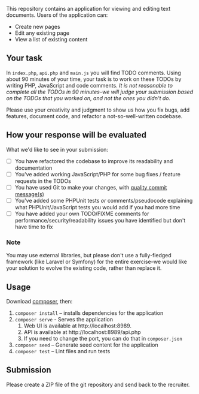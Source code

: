 This repository contains an application for viewing and editing text documents. Users of the application
can:

* Create new pages
* Edit any existing page
* View a list of existing content

## Your task

In `index.php`, `api.php` and `main.js` you will find TODO comments. Using about 90 minutes of your time, your task
is to work on these TODOs by writing PHP, JavaScript and code comments. *It is not reasonable to complete all the TODOs
in 90 minutes–we will judge your submission based on the TODOs that you worked on, and not the ones you didn't do.*

Please use your creativity and judgment to show us how you fix bugs, add features, document code, and refactor a
not-so-well-written codebase.

## How your response will be evaluated

What we'd like to see in your submission:

- [ ] You have refactored the codebase to improve its readability and documentation
- [ ] You've added working JavaScript/PHP for some bug fixes / feature requests in the TODOs
- [ ] You have used Git to make your changes, with [quality commit message(s)](https://www.mediawiki.org/wiki/Gerrit/Commit_message_guidelines/en)
- [ ] You've added some PHPUnit tests *or* comments/pseudocode explaining what PHPUnit/JavaScript tests you would add
 if you had more time
- [ ] You have added your own TODO/FIXME comments for performance/security/readability issues you have identified but
 don't have time to fix

### Note

You may use external libraries, but please don't use a fully-fledged framework (like Laravel or Symfony) for the
entire exercise–we would like your solution to evolve the existing code, rather than replace it.

## Usage

Download [composer](https://getcomposer.org/), then:

1. `composer install` – installs dependencies for the application
2. `composer serve` - Serves the application
   1. Web UI is available at http://localhost:8989.
   2. API is available at http://localhost:8989/api.php
   3. If you need to change the port, you can do that in `composer.json`
3. `composer seed` – Generate seed content for the application
4. `composer test` – Lint files and run tests

## Submission

Please create a ZIP file of the git repository and send back to the recruiter.
